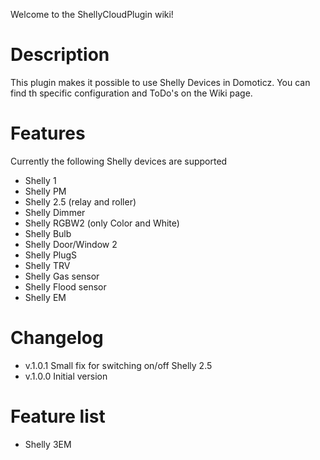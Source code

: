 Welcome to the ShellyCloudPlugin wiki!

# Description
This plugin makes it possible to use Shelly Devices in Domoticz.
You can find th specific configuration and ToDo's on the Wiki page.

# Features
Currently the following Shelly devices are supported
* Shelly 1
* Shelly PM
* Shelly 2.5 (relay and roller)
* Shelly Dimmer
* Shelly RGBW2 (only Color and White)
* Shelly Bulb
* Shelly Door/Window 2
* Shelly PlugS
* Shelly TRV
* Shelly Gas sensor
* Shelly Flood sensor
* Shelly EM

# Changelog
* v.1.0.1 Small fix for switching on/off Shelly 2.5
* v.1.0.0 Initial version

# Feature list
* Shelly 3EM

